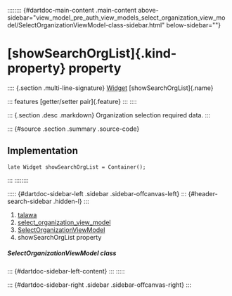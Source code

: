 :::::::: {#dartdoc-main-content .main-content above-sidebar="view_model_pre_auth_view_models_select_organization_view_model/SelectOrganizationViewModel-class-sidebar.html" below-sidebar=""}
<div>

# [showSearchOrgList]{.kind-property} property

</div>

:::: {.section .multi-line-signature}
[Widget](https://api.flutter.dev/flutter/widgets/Widget-class.html)
[showSearchOrgList]{.name}

::: features
[getter/setter pair]{.feature}
:::
::::

::: {.section .desc .markdown}
Organization selection required data.
:::

::: {#source .section .summary .source-code}
## Implementation

``` language-dart
late Widget showSearchOrgList = Container();
```
:::
::::::::

::::: {#dartdoc-sidebar-left .sidebar .sidebar-offcanvas-left}
::: {#header-search-sidebar .hidden-l}
:::

1.  [talawa](../../index.html)
2.  [select_organization_view_model](../../view_model_pre_auth_view_models_select_organization_view_model/)
3.  [SelectOrganizationViewModel](../../view_model_pre_auth_view_models_select_organization_view_model/SelectOrganizationViewModel-class.html)
4.  showSearchOrgList property

##### SelectOrganizationViewModel class

::: {#dartdoc-sidebar-left-content}
:::
:::::

::: {#dartdoc-sidebar-right .sidebar .sidebar-offcanvas-right}
:::
